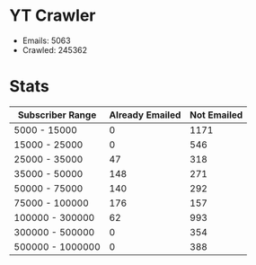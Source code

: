 # YT Crawler
- Emails: 5063
- Crawled: 245362

# Stats
| Subscriber Range  | Already Emailed | Not Emailed |
|-------|-------|-------|
| 5000 - 15000 | 0 | 1171 |
| 15000 - 25000 | 0 | 546 |
| 25000 - 35000 | 47 | 318 |
| 35000 - 50000 | 148 | 271 |
| 50000 - 75000 | 140 | 292 |
| 75000 - 100000 | 176 | 157 |
| 100000 - 300000 | 62 | 993 |
| 300000 - 500000 | 0 | 354 |
| 500000 - 1000000 | 0 | 388 |
